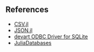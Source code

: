 ## References
* [CSV.jl](https://juliadata.github.io/CSV.jl/stable/)
* [JSON.jl](https://github.com/JuliaIO/JSON.jl)
* [devart ODBC Driver for SQLite](https://www.devart.com/odbc/sqlite/docs/driver_configuration_and_conne.htm)
* [JuliaDatabases](https://github.com/JuliaDatabases)
